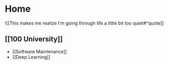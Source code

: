 # Home

![[This makes me realize I'm going through life a little bit too quiet#^quote]]

## [[100 University]]
- [[Software Maintenance]]
- [[Deep Learning]]